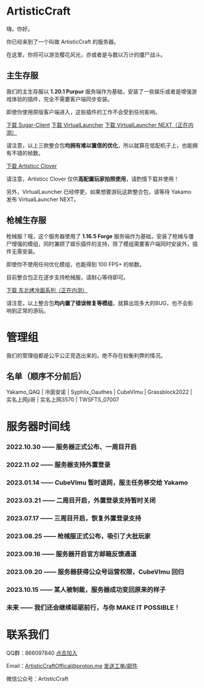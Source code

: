 # ArtisticCraft

嗨。你好。

你已经来到了一个叫做 ArtisticCraft 的服务器。

在这里，你将可以游览樱花风光，亦或者是与数以万计的僵尸战斗。

## 主生存服

我们的主生存服以 **1.20.1 Purpur** 服务端作为基础，安装了一些娱乐或者是增强游戏体验的插件，完全不需要客户端同步安装。

即使你使用原版客户端进入，这些插件的工作不会受到任何影响。

[下载 Sugar-Client](sugar.yaka.fun) [下载 VirtualLauncher](vl.rth1.app) [下载 VirtualLauncher NEXT（正在内测）](#)

请注意，以上三款整合包**均拥有难以置信的优化**，所以就算在低配机子上，也能拥有不错的帧数。

[下载 Artisticc Clover](https://www.123pan.com/s/BMLdjv-rwP0H.html)

请注意，Artisticc Clover 仅供**高配置玩家拍照使用**，请酌情下载并使用！

另外，VirtualLauncher 已经停更，如果想要游玩这款整合包，请等待 Yakamo 发布 VirtualLauncher NEXT。

## 枪械生存服

枪械服？哦，这个服务器使用了 **1.16.5 Forge** 服务端作为基础，安装了枪械与僵尸增强的模组，同时兼顾了娱乐插件的支持，除了模组需要客户端同时安装外，插件无需安装。

即使你不使用任何优化模组，也能得到 100 FPS+ 的帧数。

目前整合包正在逐步支持枪械服，请耐心等待即可。

[下载 东北烤冷面系列（正在内测）](#)

请注意，以上整合包**均内置了错误修复等模组**，就算出现多大的BUG，也不会影响到正常的游玩。

# 管理组

我们的管理组都是公平公正竞选出来的。绝不存在权衡利弊的情况。

## 名单（顺序不分前后）

Yakamo_QAQ | 冷面安诺 | Syphlix_Oauthes | CubeVlmu | Grassblock2022 | 实名上网ji哥 | 实名上网3570 | TWSFTS_07007

# 服务器时间线

### 2022.10.30 —— 服务器正式公布、一周目开启

### 2022.11.02 —— 服务器支持外置登录

### 2023.01.14 —— CubeVlmu 暂时退网，服主任务移交给 Yakamo

### 2023.03.21 —— 二周目开启，外置登录支持暂时关闭

### 2023.07.17 —— 三周目开启，恢复外置登录支持

### 2023.08.25 —— 枪械服正式公布，吸引了大批玩家

### 2023.09.16 —— 服务器开启官方邮箱反馈通道

### 2023.09.20 —— 服务器获得公众号运营权限，CubeVlmu 回归

### 2023.10.15 —— 某人被制裁，服务器成功变回原来的样子

### 未来 —— 我们还会继续砥砺前行，与你 MAKE IT POSSIBLE！

# 联系我们

QQ群：866097840 [点击加入](http://qm.qq.com/cgi-bin/qm/qr?_wv=1027&k=kE2tqGTDO-V0txYYYLRi0OBSm5XV0U7D&authKey=o%2FtrfoMLyWcNVc1OG7hymL5XSjiCihLKGs1NektVC9rMHncyxKQNrK4C1LPWdpOz&noverify=0&group_code=866097840)

Email：ArtisticCraftOffical@proton.me [发送工单/邮件](mailto:ArtisticCraftOffical@proton.me)

微信公众号：ArtisticCraft
